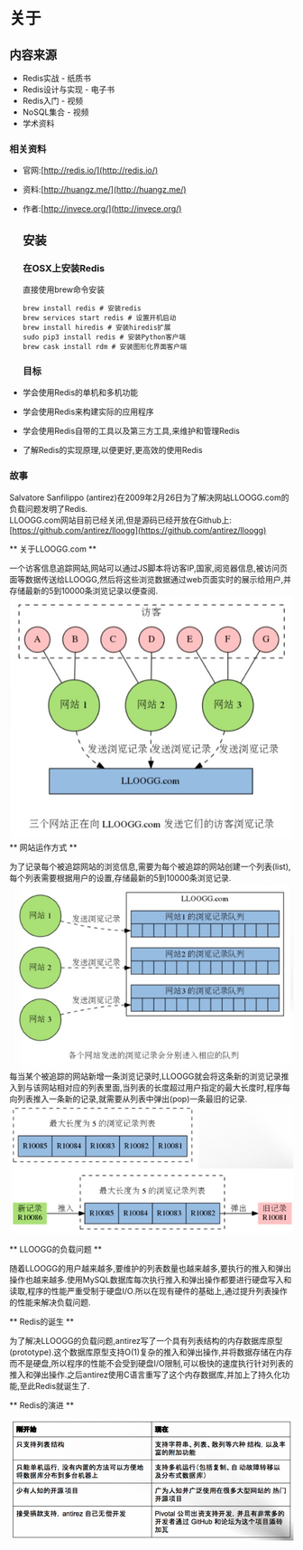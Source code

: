 # 关于

## 内容来源

* Redis实战 - 纸质书
* Redis设计与实现 - 电子书
* Redis入门 - 视频
* NoSQL集合 - 视频
* 学术资料

### 相关资料

* 官网:[http://redis.io/](http://redis.io/)
* 资料:[http://huangz.me/](http://huangz.me/)
* 作者:[http://invece.org/](http://invece.org/)
  ## 安装

  ### 在OSX上安装Redis

  直接使用brew命令安装
  ```
  brew install redis # 安装redis
  brew services start redis # 设置开机启动
  brew install hiredis # 安装hiredis扩展
  sudo pip3 install redis # 安装Python客户端
  brew cask install rdm # 安装图形化界面客户端
  ```

  ### 目标
* 学会使用Redis的单机和多机功能
* 学会使用Redis来构建实际的应用程序
* 学会使用Redis自带的工具以及第三方工具,来维护和管理Redis
* 了解Redis的实现原理,以便更好,更高效的使用Redis

### 故事

Salvatore Sanfilippo \(antirez\)在2009年2月26日为了解决网站LLOOGG.com的负载问题发明了Redis.  
LLOOGG.com网站目前已经关闭,但是源码已经开放在Github上:[https://github.com/antirez/lloogg](https://github.com/antirez/lloogg)

** 关于LLOOGG.com **

一个访客信息追踪网站,网站可以通过JS脚本将访客IP,国家,阅览器信息,被访问页面等数据传送给LLOOGG,然后将这些浏览数据通过web页面实时的展示给用户,并存储最新的5到10000条浏览记录以便查阅.  
![LLOOGG](B8B51786-08C8-497A-BAA7-39D0C4D05889.png)  
** 网站运作方式 **

为了记录每个被追踪网站的浏览信息,需要为每个被追踪的网站创建一个列表\(list\),每个列表需要根据用户的设置,存储最新的5到10000条浏览记录.  
![LLOOGG运作方式](123123123123123.png)  
每当某个被追踪的网站新增一条浏览记录时,LLOOGG就会将这条新的浏览记录推入到与该网站相对应的列表里面,当列表的长度超过用户指定的最大长度时,程序每向列表推入一条新的记录,就需要从列表中弹出\(pop\)一条最旧的记录.  
![LLOOGG数据](55555555.png)

** LLOOGG的负载问题 **

随着LLOOGG的用户越来越多,要维护的列表数量也越来越多,要执行的推入和弹出操作也越来越多.使用MySQL数据库每次执行推入和弹出操作都要进行硬盘写入和读取,程序的性能严重受制于硬盘I/O.所以在现有硬件的基础上,通过提升列表操作的性能来解决负载问题.

** Redis的诞生 **

为了解决LLOOGG的负载问题,antirez写了一个具有列表结构的内存数据库原型\(prototype\).这个数据库原型支持O\(1\)复杂的推入和弹出操作,并将数据存储在内存而不是硬盘,所以程序的性能不会受到硬盘I/O限制,可以极快的速度执行针对列表的推入和弹出操作.之后antirez使用C语言重写了这个内存数据库,并加上了持久化功能,至此Redis就诞生了.

** Redis的演进 **

![Redis演进](77777888888.png)

